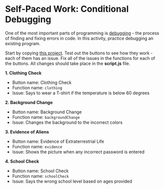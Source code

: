 # Self-Paced Work: Conditional Debugging
One of the most important parts of programming is [debugging](https://en.wikipedia.org/wiki/Debugging) - the process of finding and fixing errors in code. In this activity, practice debugging an existing program.

Start by copying [this project](https://hytop.onrender.com/e/conditionaldebugging). Test out the buttons to see how they work - each of them has an issue. Fix all of the issues in the functions for each of the buttons. All changes should take place in the **script.js** file.

**1. Clothing Check**

- Button name: Clothing Check
- Function name: `clothing`
- Issue: Says to wear a T-shirt if the temperature is below 60 degrees

**2. Background Change**

- Button name: Background Change
- Function name: `backgroundChange`
- Issue: Changes the background to the incorrect colors

**3. Evidence of Aliens**

- Button name: Evidence of Extraterrestrial Life
- Function name: `evidence`
- Issue: Shows the picture when any incorrect password is entered

**4. School Check**

- Button name: School Check
- Function name: `schoolCheck`
- Issue: Says the wrong school level based on ages provided
